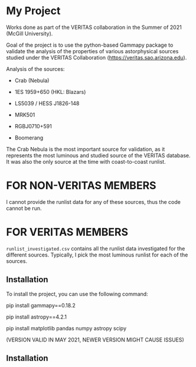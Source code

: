 # My Project

Works done as part of the VERITAS collaboration in the Summer of 2021 (McGill University).

Goal of the project is to use the python-based Gammapy package to validate the analysis of the properties of various astorphysical sources studied under the VERITAS Collaboration (https://veritas.sao.arizona.edu).

Analysis of the sources:
- Crab (Nebula)
- 1ES 1959+650 (HKL: Blazars)
- LS5039 / HESS J1826-148
- MRK501
- RGBJ0710+591

- Boomerang

The Crab Nebula is the most important source for validation, as it represents the most luminous and studied source of the VERITAS database. It was also the only source at the time with coast-to-coast runlist.



# FOR NON-VERITAS MEMBERS
I cannot provide the runlist data for any of these sources, thus the code cannot be run. 

# FOR VERITAS MEMBERS
 `runlist_investigated.csv` contains all the runlist data investigated for the different sources. Typically, I pick the most luminous runlist for each of the sources.



## Installation

To install the project, you can use the following command:



pip install gammapy==0.18.2

pip install astropy==4.2.1

pip install matplotlib pandas numpy astropy scipy

(VERSION VALID IN MAY 2021, NEWER VERSION MIGHT CAUSE ISSUES)


## Installation


